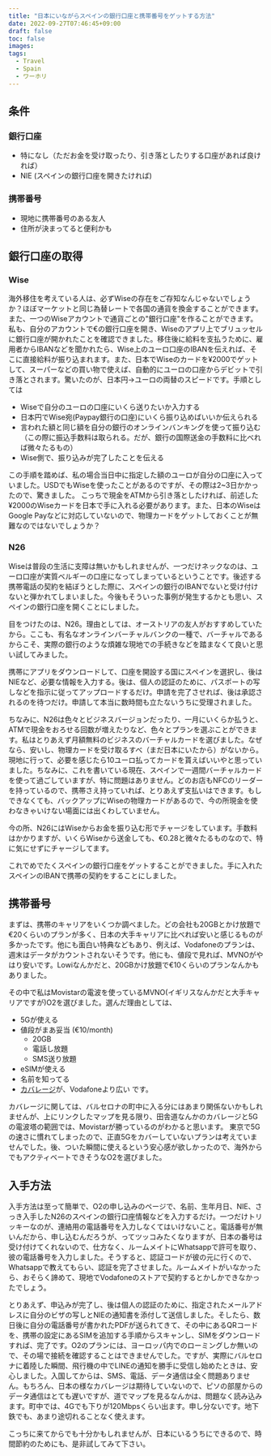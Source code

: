 ```yaml
---
title: "日本にいながらスペインの銀行口座と携帯番号をゲットする方法"
date: 2022-09-27T07:46:45+09:00
draft: false
toc: false
images:
tags:
  - Travel
  - Spain
  - ワーホリ
---
```

## 条件
### 銀行口座
- 特になし（ただお金を受け取ったり、引き落としたりする口座があれば良ければ）
- NIE (スペインの銀行口座を開きたければ)
### 携帯番号
- 現地に携帯番号のある友人
- 住所が決まってると便利かも
## 銀行口座の取得
### Wise
海外移住を考えている人は、必ずWiseの存在をご存知なんじゃないでしょうか？ほぼマーケットと同じ為替レートで各国の通貨を換金することができます。また、一つのWiseアカウントで通貨ごとの"銀行口座"を作ることができます。私も、自分のアカウントで€の銀行口座を開き、Wiseのアプリ上でブリュッセルに銀行口座が開かれたことを確認できました。移住後に給料を支払うために、雇用者からIBANなどを聞かれたら、Wise上のユーロ口座のIBANを伝えれば、そこに直接給料が振り込まれます。また、日本でWiseのカードを¥2000でゲットして、スーパーなどの買い物で使えば、自動的にユーロの口座からデビットで引き落とされます。驚いたのが、日本円->ユーロの両替のスピードです。手順としては
- Wiseで自分のユーロの口座にいくら送りたいか入力する
- 日本円でWise宛(Paypay銀行の口座)にいくら振り込めばいいか伝えられる
- 言われた額と同じ額を自分の銀行のオンラインバンキングを使って振り込む（この際に振込手数料は取られる。だが、銀行の国際送金の手数料に比べれば微々たるもの）
- Wise側で、振り込みが完了したことを伝える

この手順を踏めば、私の場合当日中に指定した額のユーロが自分の口座に入っていました。USDでもWiseを使ったことがあるのですが、その際は2~3日かかったので、驚きました。
こっちで現金をATMから引き落としたければ、前述した¥2000のWiseカードを日本で手に入れる必要があります。また、日本のWiseはGoogle Payなどに対応していないので、物理カードをゲットしておくことが無難なのではないでしょうか？
### N26
Wiseは普段の生活に支障は無いかもしれませんが、一つだけネックなのは、ユーロ口座が実質ベルギーの口座になってしまっているということです。後述する携帯電話の契約を結ぼうとした際に、スペインの銀行のIBANでないと受け付けないと弾かれてしまいました。今後もそういった事例が発生するかとも思い、スペインの銀行口座を開くことにしました。

目をつけたのは、N26。理由としては、オーストリアの友人がおすすめしていたから。ここも、有名なオンラインバーチャルバンクの一種で、バーチャルであるからこそ、実際の銀行のような煩雑な現地での手続きなどを踏まなくて良いと思い試してみました。

携帯にアプリをダウンロードして、口座を開設する国にスペインを選択し、後はNIEなど、必要な情報を入力する。後は、個人の認証のために、パスポートの写しなどを指示に従ってアップロードするだけ。申請を完了させれば、後は承認されるのを待つだけ。申請して本当に数時間も立たないうちに受理されました。

ちなみに、N26は色々とビジネスバージョンだったり、一月にいくらか払うと、ATMで現金をおろせる回数が増えたりなど、色々とプランを選ぶことができます。私はとりあえず月額無料のビジネスのバーチャルカードを選びました。なぜなら、安いし、物理カードを受け取るすべ（まだ日本にいたから）がないから。現地に行って、必要を感じたら10ユーロ払ってカードを貰えばいいやと思っていました。ちなみに、これを書いている現在、スペインで一週間バーチャルカードを使って過ごしていますが、特に問題はありません。どのお店もNFCのリーダーを持っているので、携帯さえ持っていれば、とりあえず支払いはできます。もしできなくても、バックアップにWiseの物理カードがあるので、今の所現金を使わなきゃいけない場面には出くわしていません。

今の所、N26にはWiseからお金を振り込む形でチャージをしています。手数料はかかりますが、いくらWiseから送金しても、€0.28と微々たるものなので、特に気にせずにチャージしてます。

これでめでたくスペインの銀行口座をゲットすることができました。手に入れたスペインのIBANで携帯の契約をすることにしました。

## 携帯番号
まずは、携帯のキャリアをいくつか調べました。どの会社も20GBとかけ放題で€20くらいのプランが多く、日本の大手キャリアに比べれば安いと感じるものが多かったです。他にも面白い特典などもあり、例えば、Vodafoneのプランは、週末はデータがカウントされないそうです。他にも、値段で見れば、MVNOがやはり安いです。Lowiなんかだと、20GBかけ放題で€10くらいのプランなんかもありました。

その中で私はMovistarの電波を使っているMVNO(イギリスなんかだと大手キャリアですが)O2を選びました。選んだ理由としては、
- 5Gが使える
- 値段がまあ妥当 (€10/month)
  - 20GB
  - 電話し放題
  - SMS送り放題
- eSIMが使える
- 名前を知ってる
- [カバレージ](https://www.nperf.com/en/map/ES/-/168910.Movistar-Movil/signal/?ll=39.143907559644944&lg=-1.813774108886719&zoom=6)が、Vodafoneより広い
です。

カバレージに関しては、バルセロナの町中に入る分にはあまり関係ないかもしれませんが、上にリンクしたマップを見る限り、田舎道なんかのカバレージと5Gの電波塔の範囲では、Movistarが勝っているのがわかると思います。
東京で5Gの速さに慣れてしまったので、正直5Gをカバーしていないプランは考えていませんでした。後、ついた瞬間に使えるという安心感が欲しかったので、海外からでもアクティベートできそうなO2を選びました。
## 入手方法
入手方法は至って簡単で、O2の申し込みのページで、名前、生年月日、NIE、さっき入手したN26のスペインの銀行口座情報などを入力するだけ。一つだけトリッキーなのが、連絡用の電話番号を入力しなくてはいけないこと。電話番号が無いんだから、申し込むんだろうが、ってツッコみたくなりますが、日本の番号は受け付けてくれないので、仕方なく、ルームメイトにWhatsappで許可を取り、彼の電話番号を入力しました。そうすると、認証コードが彼の元に行くので、Whatsappで教えてもらい、認証を完了させました。ルームメイトがいなかったら、おそらく諦めて、現地でVodafoneのストアで契約するとかしかできなかったでしょう。

とりあえず、申込みが完了し、後は個人の認証のために、指定されたメールアドレスに自分のビザの写しとNIEの通知書を添付して送信しました。そしたら、数日後に自分の電話番号が書かれたPDFが送られてきて、その中にあるQRコードを、携帯の設定にあるSIMを追加する手順からスキャンし、SIMをダウンロードすれば、完了です。O2のプランには、ヨーロッパ内でのローミングしか無いので、その場で接続を確認することはできませんでした。ですが、実際にバルセロナに着陸した瞬間、飛行機の中でLINEの通知を勝手に受信し始めたときは、安心しました。入国してからは、SMS、電話、データ通信は全く問題ありません。もちろん、日本の様なカバレージは期待していないので、ピソの部屋からのデータ通信はとても遅いですが、道でマップを見るなんかは、問題なく読み込みます。町中では、4Gでも下りが120Mbpsくらい出ます。申し分ないです。地下鉄でも、あまり途切れることなく使えます。

こっちに来てからでも十分かもしれませんが、日本にいるうちにできるので、時間節約のためにも、是非試してみて下さい。
